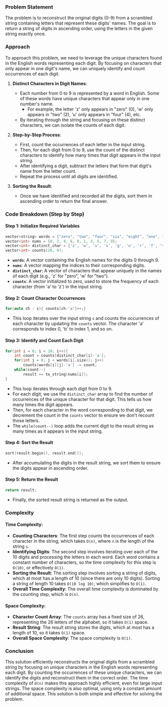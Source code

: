 ### Problem Statement

The problem is to reconstruct the original digits (0-9) from a scrambled string containing letters that represent these digits' names. The goal is to return a string of digits in ascending order, using the letters in the given string exactly once.

### Approach

To approach this problem, we need to leverage the unique characters found in the English words representing each digit. By focusing on characters that only appear in one digit's name, we can uniquely identify and count occurrences of each digit.

1. **Distinct Characters in Digit Names**: 
   - Each number from 0 to 9 is represented by a word in English. Some of these words have unique characters that appear only in one number's name.
     - For example, the letter 'z' only appears in "zero" (0), 'w' only appears in "two" (2), 'u' only appears in "four" (4), etc.
   - By iterating through the string and focusing on these distinct characters, we can isolate the counts of each digit.

2. **Step-by-Step Process**:
   - First, count the occurrences of each letter in the input string.
   - Then, for each digit from 0 to 9, use the count of the distinct characters to identify how many times that digit appears in the input string.
   - After identifying a digit, subtract the letters that form that digit's name from the letter count.
   - Repeat the process until all digits are identified.

3. **Sorting the Result**:
   - Once we have identified and recorded all the digits, sort them in ascending order to return the final answer.

### Code Breakdown (Step by Step)

#### Step 1: Initialize Required Variables

```cpp
vector<string> words = {"zero", "two", "four", "six", "eight", "one", "three", "five", "seven", "nine"};
vector<int> nums = {0, 2, 4, 6, 8, 1, 3, 5, 7, 9};
vector<int> distinct_char = {'z', 'w', 'u', 'x', 'g', 'o', 'r', 'f', 'v', 'i'};
vector<int> counts(26, 0);
```

- **`words`**: A vector containing the English names for the digits 0 through 9.
- **`nums`**: A vector mapping the indices to their corresponding digits.
- **`distinct_char`**: A vector of characters that appear uniquely in the names of each digit (e.g., 'z' for "zero", 'w' for "two").
- **`counts`**: A vector initialized to zero, used to store the frequency of each character (from 'a' to 'z') in the input string.

#### Step 2: Count Character Occurrences

```cpp
for(auto ch : s){ counts[ch-'a']++;}
```

- This loop iterates over the input string `s` and counts the occurrences of each character by updating the `counts` vector. The character 'a' corresponds to index 0, 'b' to index 1, and so on.

#### Step 3: Identify and Count Each Digit

```cpp
for(int i = 0; i < 10; i++){
    int count = counts[distinct_char[i]-'a'];
    for(int j = 0; j < words[i].size(); j++)
        counts[words[i][j]-'a'] -= count;
    while(count--)
        result += to_string(nums[i]);
}
```

- This loop iterates through each digit from 0 to 9.
- For each digit, we use the `distinct_char` array to find the number of occurrences of the unique character for that digit. This tells us how many times the digit appears.
- Then, for each character in the word corresponding to that digit, we decrement the count in the `counts` vector to ensure we don't recount those letters.
- The `while(count--)` loop adds the current digit to the result string as many times as it appears in the input string.

#### Step 4: Sort the Result

```cpp
sort(result.begin(), result.end());
```

- After accumulating the digits in the result string, we sort them to ensure the digits appear in ascending order.

#### Step 5: Return the Result

```cpp
return result;
```

- Finally, the sorted result string is returned as the output.

### Complexity

#### Time Complexity:
- **Counting Characters**: The first step counts the occurrences of each character in the string, which takes `O(n)`, where `n` is the length of the string `s`.
- **Identifying Digits**: The second step involves iterating over each of the 10 digits and processing the letters in each word. Each word contains a constant number of characters, so the time complexity for this step is `O(10)`, or effectively `O(1)`.
- **Sorting the Result**: The sorting step involves sorting a string of digits, which at most has a length of 10 (since there are only 10 digits). Sorting a string of length 10 takes `O(10 log 10)`, which simplifies to `O(1)`.
- **Overall Time Complexity**: The overall time complexity is dominated by the counting step, which is `O(n)`.

#### Space Complexity:
- **Character Count Array**: The `counts` array has a fixed size of 26, representing the 26 letters of the alphabet, so it takes `O(1)` space.
- **Result String**: The result string stores the digits, which at most has a length of 10, so it takes `O(1)` space.
- **Overall Space Complexity**: The space complexity is `O(1)`.

### Conclusion

This solution efficiently reconstructs the original digits from a scrambled string by focusing on unique characters in the English words representing each digit. By counting the occurrences of these unique characters, we can identify the digits and reconstruct them in the correct order. The time complexity of `O(n)` makes this approach highly efficient, even for large input strings. The space complexity is also optimal, using only a constant amount of additional space. This solution is both simple and effective for solving the problem.